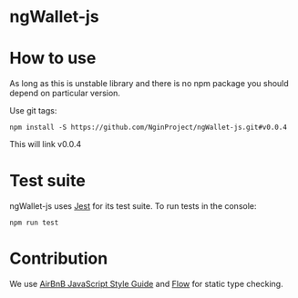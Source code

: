 # ngWallet-js

# How to use
As long as this is unstable library and there is no npm package you should depend on particular version.

Use git tags:

```
npm install -S https://github.com/NginProject/ngWallet-js.git#v0.0.4

```
This will link v0.0.4

# Test suite
ngWallet-js uses [Jest](http://facebook.github.io/jest/) for its test suite. To run tests in the console:

```
npm run test
```

# Contribution

We use [AirBnB JavaScript Style Guide](https://github.com/airbnb/javascript) and [Flow](https://flow.org/) for static type checking.